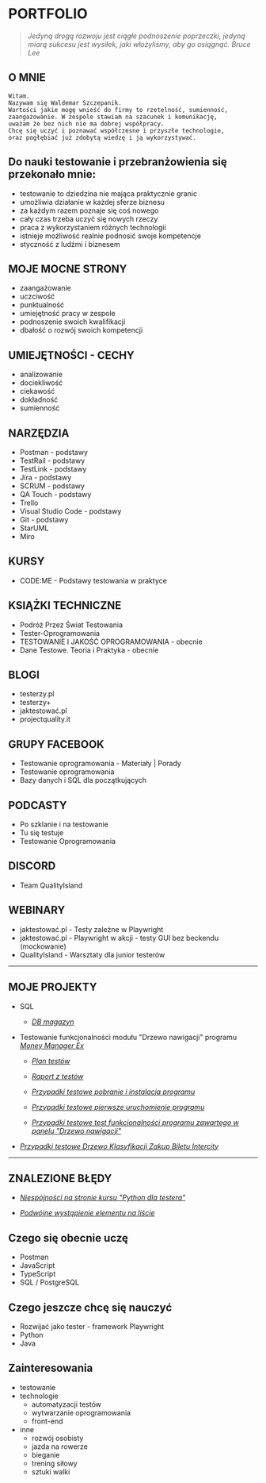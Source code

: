 # PORTFOLIO

>*Jedyną drogą rozwoju jest ciągłe podnoszenie poprzeczki,
    jedyną miarą sukcesu jest wysiłek, jaki włożyliśmy,
    aby go osiągnąć.
                    Bruce Lee*

## O MNIE

    Witam.
    Nazywam się Waldemar Szczepanik.
    Wartości jakie mogę wnieść do firmy to rzetelność, sumienność,
    zaangażowanie. W zespole stawiam na szacunek i komunikację,
    uważam że bez nich nie ma dobrej współpracy.
    Chcę się uczyć i poznawać współczesne i przyszłe technologie,
    oraz pogłębiać już zdobytą wiedzę i ją wykorzystywać.

## Do nauki testowanie i przebranżowienia się przekonało mnie:

- testowanie to dziedzina nie mająca praktycznie granic
- umożliwia działanie w każdej sferze biznesu
- za każdym razem poznaje się coś nowego
- cały czas trzeba uczyć się nowych rzeczy
- praca z wykorzystaniem różnych technologii
- istnieje możliwość realnie podnosić swoje kompetencje
- styczność z ludźmi i biznesem

## MOJE MOCNE STRONY

- zaangażowanie
- uczciwość
- punktualność
- umiejętność pracy w zespole
- podnoszenie swoich kwalifikacji
- dbałość o rozwój swoich kompetencji

## UMIEJĘTNOŚCI - CECHY

- analizowanie
- dociekliwość
- ciekawość
- dokładność
- sumienność

## NARZĘDZIA

- Postman - podstawy
- TestRail - podstawy
- TestLink - podstawy
- Jira - podstawy
- SCRUM - podstawy
- QA Touch - podstawy
- Trello
- Visual Studio Code - podstawy
- Git - podstawy
- StarUML
- Miro

## KURSY

- CODE:ME - Podstawy testowania w praktyce

## KSIĄŻKI TECHNICZNE

- Podróż Przez Świat Testowania
- Tester-Oprogramowania
- TESTOWANIE I JAKOŚĆ OPROGRAMOWANIA - obecnie
- Dane Testowe. Teoria i Praktyka - obecnie

## BLOGI

- testerzy.pl
- testerzy+
- jaktestować.pl
- projectquality.it

## GRUPY FACEBOOK

- Testowanie oprogramowania - Materiały | Porady
- Testowanie oprogramowania
- Bazy danych i SQL dla początkujących

## PODCASTY

- Po szklanie i na testowanie
- Tu się testuje
- Testowanie Oprogramowania

## DISCORD

- Team QualityIsland

## WEBINARY

- jaktestować.pl - Testy zależne w Playwright
- jaktestować.pl - Playwright w akcji - testy GUI bez beckendu
  (mockowanie)
- QualityIsland - Warsztaty dla junior testerów

---

## MOJE PROJEKTY

- SQL

  - _[DB magazyn](https://docs.google.com/document/d/1Do4jSPrEjDrLbsxUNqqQVm7llseh58H93mwNvyykE7k/edit?usp=sharing)_

- Testowanie funkcjonalności modułu "Drzewo nawigacji" programu _[Money Manager Ex](https://moneymanagerex.org/)_

  - _[Plan testów](https://docs.google.com/document/d/1wb1_kRhFqycpSflF7TOQeyNprdMG4Tr8gA0qnvj-pHI/edit?usp=sharing)_

  - _[Raport z testów](https://docs.google.com/document/d/1MBoqObqHLsO0XGS1Ec5sf7yFNnrDLAs2S2hXhCRkyWw/edit?usp=sharing)_

  - _[Przypadki testowe pobranie i instalacja programu](https://docs.google.com/spreadsheets/d/1a23RXabsZzhM0CJGHpmoCM7x9zAh_S0B/edit?usp=sharing&ouid=117864180996750139015&rtpof=true&sd=true)_

  - _[Przypadki testowe pierwsze uruchomienie programu](https://docs.google.com/spreadsheets/d/1kNELJJAJhe1tuEtaZaNXVnc-rNQV6YiP/edit?usp=sharing&ouid=117864180996750139015&rtpof=true&sd=true)_

  - _[Przypadki testowe test funkcjonalności programu zawartego w panelu "Drzewo nawigacji"](https://docs.google.com/spreadsheets/d/1fCw3moGbeBQlcjZoq1R6izYscCVf5U02/edit?usp=sharing&ouid=117864180996750139015&rtpof=true&sd=true)_

- _[Przypadki testowe Drzewo Klasyfikacji Zakup Biletu Intercity](https://drive.google.com/file/d/1IpC7xlDSHBE9Cbrd1XTOdTvL2PBfjhO3/view?usp=sharing)_

---

## ZNALEZIONE BŁĘDY

- _[Niespójności na stronie kursu "Python dla testera"](https://docs.google.com/document/d/1uES0cM0GyirPBG9jcqsTAHTSzli9-OhZ9LKP3vaoxhY/edit?usp=sharing)_

- _[Podwójne wystąpienie elementu na liście](https://docs.google.com/document/d/1TEn9ugZkXZxX60DVwEwVXJu71Ne8_GXeb7SaYHpmi7M/edit?usp=sharing)_

## Czego się obecnie uczę

- Postman
- JavaScript
- TypeScript
- SQL / PostgreSQL

## Czego jeszcze chcę się nauczyć

- Rozwijać jako tester - framework Playwright
- Python
- Java

## Zainteresowania

- testowanie
- technologie
  - automatyzacji testów
  - wytwarzanie oprogramowania
  - front-end
- inne
  - rozwój osobisty
  - jazda na rowerze
  - bieganie
  - trening siłowy
  - sztuki walki









































































































































































































